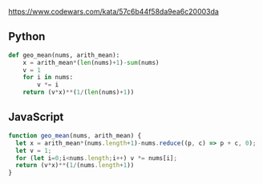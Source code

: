 https://www.codewars.com/kata/57c6b44f58da9ea6c20003da

## Python
```python
def geo_mean(nums, arith_mean):
    x = arith_mean*(len(nums)+1)-sum(nums)
    v = 1
    for i in nums:
        v *= i
    return (v*x)**(1/(len(nums)+1))
```

## JavaScript
```js
function geo_mean(nums, arith_mean) {
  let x = arith_mean*(nums.length+1)-nums.reduce((p, c) => p + c, 0);
  let v = 1;
  for (let i=0;i<nums.length;i++) v *= nums[i];
  return (v*x)**(1/(nums.length+1))
}
```